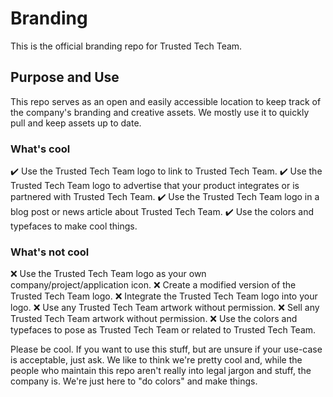 # Branding
This is the official branding repo for Trusted Tech Team.

## Purpose and Use
This repo serves as an open and easily accessible location to keep track of the company's branding and creative assets. We mostly use it to quickly pull and keep assets up to date. 

### What's cool
:heavy_check_mark: Use the Trusted Tech Team logo to link to Trusted Tech Team.
:heavy_check_mark: Use the Trusted Tech Team logo to advertise that your product integrates or is partnered with Trusted Tech Team.
:heavy_check_mark: Use the Trusted Tech Team logo in a blog post or news article about Trusted Tech Team.
:heavy_check_mark: Use the colors and typefaces to make cool things.

### What's not cool
:x: Use the Trusted Tech Team logo as your own company/project/application icon.
:x: Create a modified version of the Trusted Tech Team logo.
:x: Integrate the Trusted Tech Team logo into your logo.
:x: Use any Trusted Tech Team artwork without permission.
:x: Sell any Trusted Tech Team artwork without permission.
:x: Use the colors and typefaces to pose as Trusted Tech Team or related to Trusted Tech Team.

Please be cool. If you want to use this stuff, but are unsure if your use-case is acceptable, just ask. We like to think we're pretty cool and, while the people who maintain this repo aren't really into legal jargon and stuff, the company is. We're just here to "do colors" and make things.
